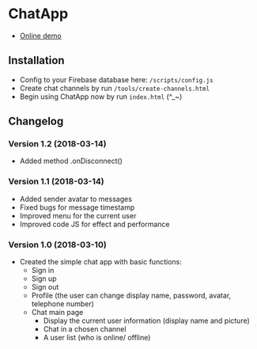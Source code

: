 # ChatApp
* [Online demo](https://nguyenkhois.github.io/chat-application/views/)

## Installation
* Config to your Firebase database here: `/scripts/config.js`
* Create chat channels by run `/tools/create-channels.html`
* Begin using ChatApp now by run `index.html` (^_~)

## Changelog
### Version 1.2 (2018-03-14)
* Added method .onDisconnect()
### Version 1.1 (2018-03-14)
* Added sender avatar to messages
* Fixed bugs for message timestamp
* Improved menu for the current user
* Improved code JS for effect and performance
### Version 1.0 (2018-03-10)
* Created the simple chat app with basic functions:
   * Sign in
   * Sign up
   * Sign out
   * Profile (the user can change display name, password, avatar, telephone number)
   * Chat main page
      * Display the current user information (display name and picture)
      * Chat in a chosen channel      
      * A user list (who is online/ offline)